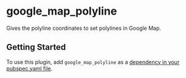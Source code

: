 # google_map_polyline

Gives the polyline coordinates to set polylines in Google Map.

## Getting Started

To use this plugin, add `google_map_polyline` as a [dependency in your pubspec.yaml file](https://flutter.io/platform-plugins/).

